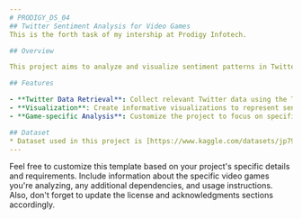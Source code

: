```yaml
---
# PRODIGY_DS_04
## Twitter Sentiment Analysis for Video Games
This is the forth task of my intership at Prodigy Infotech.

## Overview

This project aims to analyze and visualize sentiment patterns in Twitter data to gain insights into public opinion and attitudes towards specific video games. By leveraging natural language processing (NLP) techniques, we can extract sentiments from tweets and create visualizations to better understand the gaming community's feelings.

## Features

- **Twitter Data Retrieval**: Collect relevant Twitter data using the Twitter API or other data sources.
- **Visualization**: Create informative visualizations to represent sentiment patterns over time.
- **Game-specific Analysis**: Customize the project to focus on specific video games of interest.

## Dataset
* Dataset used in this project is [https://www.kaggle.com/datasets/jp797498e/twitter-entity-sentiment-analysis]
---
```


Feel free to customize this template based on your project's specific details and requirements. Include information about the specific video games you're analyzing, any additional dependencies, and usage instructions. Also, don't forget to update the license and acknowledgments sections accordingly.
